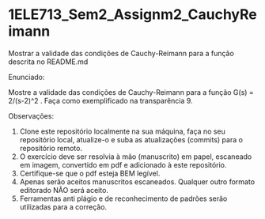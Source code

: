 # 1ELE713_Sem2_Assignm2_CauchyReimann
Mostrar a validade das condições de Cauchy-Reimann para a função descrita no README.md

Enunciado:

Mostre a validade das condições de Cauchy-Reimann para a função G(s) = 2/(s-2)^2 . Faça como exemplificado na transparência 9.


Observações:

1. Clone este repositório localmente na sua máquina, faça no seu repositório local, atualize-o e suba as atualizações (commits) para o repositório remoto.
2. O exercício deve ser resolvia à mão (manuscrito) em papel, escaneado em imagem, convertido em pdf e adicionado à este repositório.
3. Certifique-se que o pdf esteja BEM legível.
4. Apenas serão aceitos manuscritos escaneados. Qualquer outro formato editorado NÃO será aceito.
5. Ferramentas anti plágio e de reconhecimento de padrões serão utilizadas para a correção.
